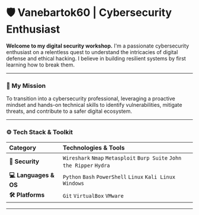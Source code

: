 # 🛡️ Vanebartok60 | Cybersecurity Enthusiast

**Welcome to my digital security workshop.** I'm a passionate cybersecurity enthusiast on a relentless quest to understand the intricacies of digital defense and ethical hacking. I believe in building resilient systems by first learning how to break them.

---

### 🎯 My Mission

To transition into a cybersecurity professional, leveraging a proactive mindset and hands-on technical skills to identify vulnerabilities, mitigate threats, and contribute to a safer digital ecosystem.

---

### ⚙️ Tech Stack & Toolkit

| Category | Technologies & Tools |
| :--- | :--- |
| **🔐 Security** | `Wireshark` `Nmap` `Metasploit` `Burp Suite` `John the Ripper` `Hydra` |
| **💻 Languages & OS** | `Python` `Bash` `PowerShell` `Linux` `Kali Linux` `Windows` |
| **🛠️ Platforms** | `Git` `VirtualBox` `VMware` |

---

 
 
